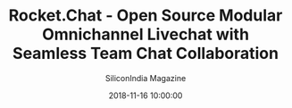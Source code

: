---
title: "Rocket.Chat - Open Source Modular Omnichannel Livechat with Seamless Team Chat Collaboration"
date: 2018-11-16 10:00:00
link: //siliconindiamagazine.com/magazine/live-chat-special-october-2018/#page=31
hidden: true
author: SiliconIndia Magazine
extUrl: https://www.siliconindiamagazine.com/magazine/live-chat-special-october-2018/#page=31
cover: /images/press/silicon-india.png
bgSize: logo
bgColor: "ffffff"
categories:
- Press
---